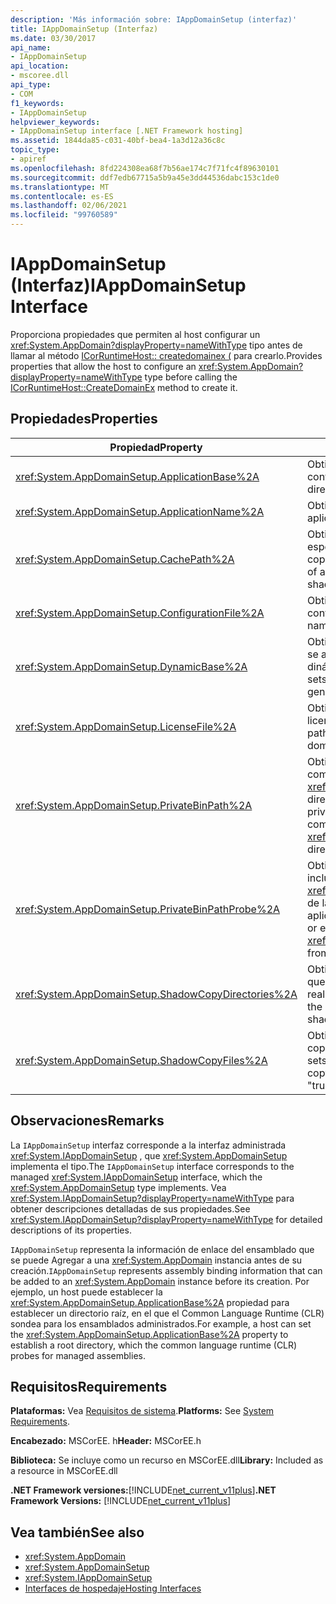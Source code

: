 ```yaml
---
description: 'Más información sobre: IAppDomainSetup (interfaz)'
title: IAppDomainSetup (Interfaz)
ms.date: 03/30/2017
api_name:
- IAppDomainSetup
api_location:
- mscoree.dll
api_type:
- COM
f1_keywords:
- IAppDomainSetup
helpviewer_keywords:
- IAppDomainSetup interface [.NET Framework hosting]
ms.assetid: 1844da85-c031-40bf-bea4-1a3d12a36c8c
topic_type:
- apiref
ms.openlocfilehash: 8fd224308ea68f7b56ae174c7f71fc4f89630101
ms.sourcegitcommit: ddf7edb67715a5b9a45e3dd44536dabc153c1de0
ms.translationtype: MT
ms.contentlocale: es-ES
ms.lasthandoff: 02/06/2021
ms.locfileid: "99760589"
---
```

# <a name="iappdomainsetup-interface"></a><span data-ttu-id="1e8f6-103">IAppDomainSetup (Interfaz)</span><span class="sxs-lookup"><span data-stu-id="1e8f6-103">IAppDomainSetup Interface</span></span>

<span data-ttu-id="1e8f6-104">Proporciona propiedades que permiten al host configurar un <xref:System.AppDomain?displayProperty=nameWithType> tipo antes de llamar al método [ICorRuntimeHost:: createdomainex (](icorruntimehost-createdomainex-method.md) para crearlo.</span><span class="sxs-lookup"><span data-stu-id="1e8f6-104">Provides properties that allow the host to configure an <xref:System.AppDomain?displayProperty=nameWithType> type before calling the [ICorRuntimeHost::CreateDomainEx](icorruntimehost-createdomainex-method.md) method to create it.</span></span>  
  
## <a name="properties"></a><span data-ttu-id="1e8f6-105">Propiedades</span><span class="sxs-lookup"><span data-stu-id="1e8f6-105">Properties</span></span>  
  
|<span data-ttu-id="1e8f6-106">Propiedad</span><span class="sxs-lookup"><span data-stu-id="1e8f6-106">Property</span></span>|<span data-ttu-id="1e8f6-107">Descripción</span><span class="sxs-lookup"><span data-stu-id="1e8f6-107">Description</span></span>|  
|--------------|-----------------|  
|<xref:System.AppDomainSetup.ApplicationBase%2A>|<span data-ttu-id="1e8f6-108">Obtiene o establece el nombre del directorio que contiene la aplicación.</span><span class="sxs-lookup"><span data-stu-id="1e8f6-108">Gets or sets the name of the directory that contains the application.</span></span>|  
|<xref:System.AppDomainSetup.ApplicationName%2A>|<span data-ttu-id="1e8f6-109">Obtiene o establece el nombre de la aplicación.</span><span class="sxs-lookup"><span data-stu-id="1e8f6-109">Gets or sets the name of the application.</span></span>|  
|<xref:System.AppDomainSetup.CachePath%2A>|<span data-ttu-id="1e8f6-110">Obtiene o establece el nombre de un área específica de la aplicación donde se realiza la copia sombra de los archivos.</span><span class="sxs-lookup"><span data-stu-id="1e8f6-110">Gets or sets the name of an area specific to the application where files are shadow-copied.</span></span>|  
|<xref:System.AppDomainSetup.ConfigurationFile%2A>|<span data-ttu-id="1e8f6-111">Obtiene o establece el nombre del archivo de configuración de una aplicación.</span><span class="sxs-lookup"><span data-stu-id="1e8f6-111">Gets or sets the name of the configuration file for an application.</span></span>|  
|<xref:System.AppDomainSetup.DynamicBase%2A>|<span data-ttu-id="1e8f6-112">Obtiene o establece el nombre del directorio donde se almacenan los archivos generados dinámicamente y se obtiene acceso a ellos.</span><span class="sxs-lookup"><span data-stu-id="1e8f6-112">Gets or sets the name of the directory where dynamically generated files are stored and accessed.</span></span>|  
|<xref:System.AppDomainSetup.LicenseFile%2A>|<span data-ttu-id="1e8f6-113">Obtiene o establece la ruta de acceso al archivo de licencia asociado a este dominio.</span><span class="sxs-lookup"><span data-stu-id="1e8f6-113">Gets or sets the path to the license file that is associated with this domain.</span></span>|  
|<xref:System.AppDomainSetup.PrivateBinPath%2A>|<span data-ttu-id="1e8f6-114">Obtiene o establece la lista de directorios combinados con el <xref:System.AppDomainSetup.ApplicationBase%2A> directorio en el que se buscarán los ensamblados privados.</span><span class="sxs-lookup"><span data-stu-id="1e8f6-114">Gets or sets the list of directories combined with the <xref:System.AppDomainSetup.ApplicationBase%2A> directory to probe for private assemblies.</span></span>|  
|<xref:System.AppDomainSetup.PrivateBinPathProbe%2A>|<span data-ttu-id="1e8f6-115">Obtiene o establece un valor de cadena que incluye o excluye <xref:System.AppDomainSetup.ApplicationBase%2A> de la ruta de acceso de búsqueda para la aplicación.</span><span class="sxs-lookup"><span data-stu-id="1e8f6-115">Gets or sets a string value that includes or excludes <xref:System.AppDomainSetup.ApplicationBase%2A> from the search path for the application.</span></span>|  
|<xref:System.AppDomainSetup.ShadowCopyDirectories%2A>|<span data-ttu-id="1e8f6-116">Obtiene o establece los nombres de los directorios que contienen los ensamblados de los que se va a realizar la instantánea.</span><span class="sxs-lookup"><span data-stu-id="1e8f6-116">Gets or sets the names of the directories that contain assemblies to be shadow-copied.</span></span>|  
|<xref:System.AppDomainSetup.ShadowCopyFiles%2A>|<span data-ttu-id="1e8f6-117">Obtiene o establece una cadena que indica si la copia sombra está activada o desactivada.</span><span class="sxs-lookup"><span data-stu-id="1e8f6-117">Gets or sets a string that indicates whether shadow-copying is turned on or off.</span></span> <span data-ttu-id="1e8f6-118">Los valores válidos son "true" o "false".</span><span class="sxs-lookup"><span data-stu-id="1e8f6-118">Valid values are "true" or "false".</span></span>|  
  
## <a name="remarks"></a><span data-ttu-id="1e8f6-119">Observaciones</span><span class="sxs-lookup"><span data-stu-id="1e8f6-119">Remarks</span></span>  

 <span data-ttu-id="1e8f6-120">La `IAppDomainSetup` interfaz corresponde a la interfaz administrada <xref:System.IAppDomainSetup> , que <xref:System.AppDomainSetup> implementa el tipo.</span><span class="sxs-lookup"><span data-stu-id="1e8f6-120">The `IAppDomainSetup` interface corresponds to the managed <xref:System.IAppDomainSetup> interface, which the <xref:System.AppDomainSetup> type implements.</span></span> <span data-ttu-id="1e8f6-121">Vea <xref:System.IAppDomainSetup?displayProperty=nameWithType> para obtener descripciones detalladas de sus propiedades.</span><span class="sxs-lookup"><span data-stu-id="1e8f6-121">See <xref:System.IAppDomainSetup?displayProperty=nameWithType> for detailed descriptions of its properties.</span></span>  
  
 <span data-ttu-id="1e8f6-122">`IAppDomainSetup` representa la información de enlace del ensamblado que se puede Agregar a una <xref:System.AppDomain> instancia antes de su creación.</span><span class="sxs-lookup"><span data-stu-id="1e8f6-122">`IAppDomainSetup` represents assembly binding information that can be added to an <xref:System.AppDomain> instance before its creation.</span></span> <span data-ttu-id="1e8f6-123">Por ejemplo, un host puede establecer la <xref:System.AppDomainSetup.ApplicationBase%2A> propiedad para establecer un directorio raíz, en el que el Common Language Runtime (CLR) sondea para los ensamblados administrados.</span><span class="sxs-lookup"><span data-stu-id="1e8f6-123">For example, a host can set the <xref:System.AppDomainSetup.ApplicationBase%2A> property to establish a root directory, which the common language runtime (CLR) probes for managed assemblies.</span></span>  
  
## <a name="requirements"></a><span data-ttu-id="1e8f6-124">Requisitos</span><span class="sxs-lookup"><span data-stu-id="1e8f6-124">Requirements</span></span>  

 <span data-ttu-id="1e8f6-125">**Plataformas:** Vea [Requisitos de sistema](../../get-started/system-requirements.md).</span><span class="sxs-lookup"><span data-stu-id="1e8f6-125">**Platforms:** See [System Requirements](../../get-started/system-requirements.md).</span></span>  
  
 <span data-ttu-id="1e8f6-126">**Encabezado:** MSCorEE. h</span><span class="sxs-lookup"><span data-stu-id="1e8f6-126">**Header:** MSCorEE.h</span></span>  
  
 <span data-ttu-id="1e8f6-127">**Biblioteca:** Se incluye como un recurso en MSCorEE.dll</span><span class="sxs-lookup"><span data-stu-id="1e8f6-127">**Library:** Included as a resource in MSCorEE.dll</span></span>  
  
 <span data-ttu-id="1e8f6-128">**.NET Framework versiones:**[!INCLUDE[net_current_v11plus](../../../../includes/net-current-v11plus-md.md)]</span><span class="sxs-lookup"><span data-stu-id="1e8f6-128">**.NET Framework Versions:** [!INCLUDE[net_current_v11plus](../../../../includes/net-current-v11plus-md.md)]</span></span>  
  
## <a name="see-also"></a><span data-ttu-id="1e8f6-129">Vea también</span><span class="sxs-lookup"><span data-stu-id="1e8f6-129">See also</span></span>

- <xref:System.AppDomain>
- <xref:System.AppDomainSetup>
- <xref:System.IAppDomainSetup>
- [<span data-ttu-id="1e8f6-130">Interfaces de hospedaje</span><span class="sxs-lookup"><span data-stu-id="1e8f6-130">Hosting Interfaces</span></span>](hosting-interfaces.md)
